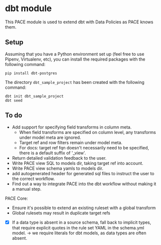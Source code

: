 # dbt module

This PACE module is used to extend dbt with Data Policies as PACE knows them.

## Setup

Assuming that you have a Python environment set up (feel free to use Pipenv, Virtualenv, etc), you
can install the required packages with the following command:

```shell
pip install dbt-postgres
```

The directory `dbt_sample_project` has been created with the following command:

```shell
dbt init dbt_sample_project
dbt seed
```

## To do

- Add support for specifying field transforms in column meta.
    - When field transforms are specified on column level, any transforms under model meta are
      ignored.
    - Target ref and row filters remain under model meta.
    - For docs: target ref fqn doesn't necessarily need to be specified, there is a default suffix
      of '_view'.
- Return detailed validation feedback to the user.
- Write PACE view SQL to models dir, taking target ref into account.
- Write PACE view schema yamls to models dir.
- add autogenerated header for generated sql files to instruct the user to the correct workflow.
- Find out a way to integrate PACE into the dbt workflow without making it a manual step.

PACE Core:
- Ensure it's possible to extend an existing ruleset with a global transform
- Global rulesets may result in duplicate target refs
- [x] If a data type is absent in a source schema, fall back to implicit types, that require explicit quotes in the rule set YAML in the schema.yml model. -> we require literals for dbt models, as data types are often absent.
